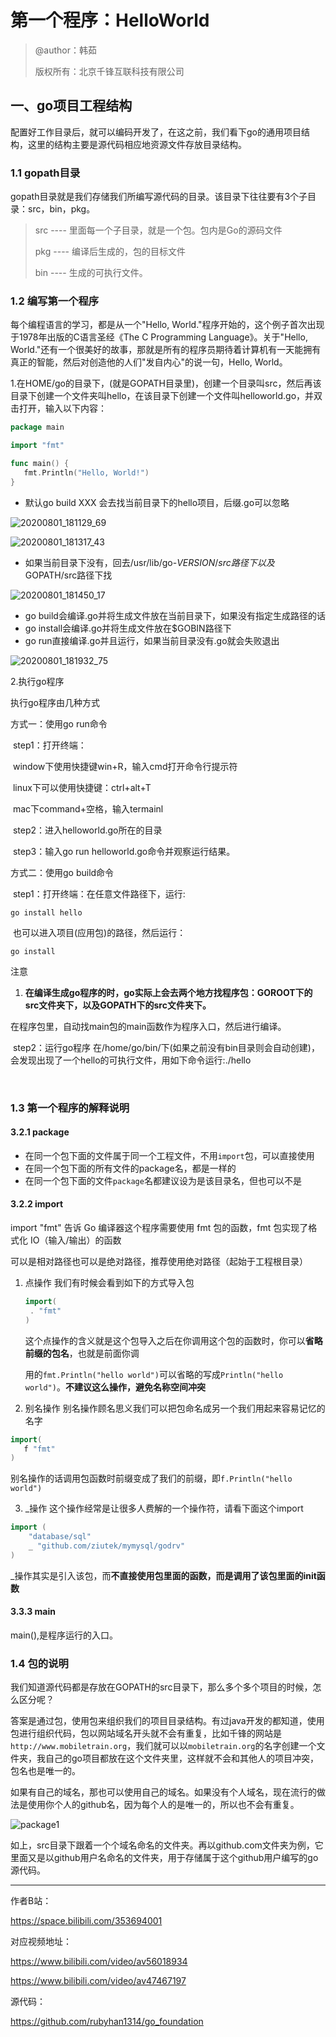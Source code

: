 # 第一个程序：HelloWorld

> @author：韩茹
>
> 版权所有：北京千锋互联科技有限公司

##  一、go项目工程结构

配置好工作目录后，就可以编码开发了，在这之前，我们看下go的通用项目结构，这里的结构主要是源代码相应地资源文件存放目录结构。

### 1.1 gopath目录

gopath目录就是我们存储我们所编写源代码的目录。该目录下往往要有3个子目录：src，bin，pkg。

> src ---- 里面每一个子目录，就是一个包。包内是Go的源码文件
>
> pkg ---- 编译后生成的，包的目标文件
>
> bin ---- 生成的可执行文件。



### 1.2 编写第一个程序

每个编程语言的学习，都是从一个"Hello, World."程序开始的，这个例子首次出现于1978年出版的C语言圣经《The C Programming Language》。关于"Hello, World."还有一个很美好的故事，那就是所有的程序员期待着计算机有一天能拥有真正的智能，然后对创造他的人们"发自内心"的说一句，Hello, World。



1.在HOME/go的目录下，(就是GOPATH目录里)，创建一个目录叫src，然后再该目录下创建一个文件夹叫hello，在该目录下创建一个文件叫helloworld.go，并双击打开，输入以下内容：

```go
package main

import "fmt"

func main() {
   fmt.Println("Hello, World!")
}
```

* 默认go build XXX 会去找当前目录下的hello项目，后缀.go可以忽略

![20200801_181129_69](image/20200801_181129_69.png)

![20200801_181317_43](image/20200801_181317_43.png)

* 如果当前目录下没有，回去/usr/lib/go-${VERSION}/src路径下以及$GOPATH/src路径下找

![20200801_181450_17](image/20200801_181450_17.png)

* go build会编译.go并将生成文件放在当前目录下，如果没有指定生成路径的话
* go install会编译.go并将生成文件放在$GOBIN路径下
* go run直接编译.go并且运行，如果当前目录没有.go就会失败退出

![20200801_181932_75](image/20200801_181932_75.png)

2.执行go程序

执行go程序由几种方式

方式一：使用go run命令

​	step1：打开终端：

​			window下使用快捷键win+R，输入cmd打开命令行提示符

​			linux下可以使用快捷键：ctrl+alt+T

​			mac下command+空格，输入termainl

​	step2：进入helloworld.go所在的目录

​	step3：输入go run helloworld.go命令并观察运行结果。

方式二：使用go build命令

​	step1：打开终端：在任意文件路径下，运行:

```
​go install hello
```
​		也可以进入项目(应用包)的路径，然后运行：
```​			
go install
```
注意

1. **在编译生成go程序的时，go实际上会去两个地方找程序包：GOROOT下的src文件夹下，以及GOPATH下的src文件夹下。**

在程序包里，自动找main包的main函数作为程序入口，然后进行编译。

​	step2：运行go程序
​		在/home/go/bin/下(如果之前没有bin目录则会自动创建)，会发现出现了一个hello的可执行文件，用如下命令运行:
​		./hello

​

### 1.3 第一个程序的解释说明

#### 3.2.1 package

- 在同一个包下面的文件属于同一个工程文件，不用`import`包，可以直接使用
- 在同一个包下面的所有文件的package名，都是一样的
- 在同一个包下面的文件`package`名都建议设为是该目录名，但也可以不是

#### 3.2.2  import

import "fmt" 告诉 Go 编译器这个程序需要使用 fmt 包的函数，fmt 包实现了格式化 IO（输入/输出）的函数

可以是相对路径也可以是绝对路径，推荐使用绝对路径（起始于工程根目录）

1. 点操作
   我们有时候会看到如下的方式导入包

   ```go
   import(
   	. "fmt"
   )
   ```

   这个点操作的含义就是这个包导入之后在你调用这个包的函数时，你可以**省略前缀的包名**，也就是前面你调

   用的`fmt.Println("hello world")`可以省略的写成`Println("hello world")`。**不建议这么操作，避免名称空间冲突**

2. 别名操作
   别名操作顾名思义我们可以把包命名成另一个我们用起来容易记忆的名字

 ```go
 import(
 	f "fmt"
 )
 ```

别名操作的话调用包函数时前缀变成了我们的前缀，即`f.Println("hello world")`

3. _操作
   这个操作经常是让很多人费解的一个操作符，请看下面这个import

 ```go
 import (
     "database/sql"
     _ "github.com/ziutek/mymysql/godrv"
 )
 ```

_操作其实是引入该包，而**不直接使用包里面的函数，而是调用了该包里面的init函数**

#### 3.3.3 main

main(),是程序运行的入口。





### 1.4 包的说明

我们知道源代码都是存放在GOPATH的src目录下，那么多个多个项目的时候，怎么区分呢？

答案是通过包，使用包来组织我们的项目目录结构。有过java开发的都知道，使用包进行组织代码，包以网站域名开头就不会有重复，比如千锋的网站是`http://www.mobiletrain.org`，我们就可以以`mobiletrain.org`的名字创建一个文件夹，我自己的go项目都放在这个文件夹里，这样就不会和其他人的项目冲突，包名也是唯一的。

如果有自己的域名，那也可以使用自己的域名。如果没有个人域名，现在流行的做法是使用你个人的github名，因为每个人的是唯一的，所以也不会有重复。

![package1](http://7xtcwd.com1.z0.glb.clouddn.com/package1.png)



如上，src目录下跟着一个个域名命名的文件夹。再以github.com文件夹为例，它里面又是以github用户名命名的文件夹，用于存储属于这个github用户编写的go源代码。



---


作者B站：

https://space.bilibili.com/353694001

对应视频地址：

https://www.bilibili.com/video/av56018934

https://www.bilibili.com/video/av47467197

源代码：

<https://github.com/rubyhan1314/go_foundation>
